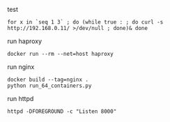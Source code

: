 test

```
for x in `seq 1 3` ; do (while true : ; do curl -s http://192.168.0.11/ >/dev/null ; done)& done
```

run haproxy

```
docker run --rm --net=host haproxy
```

run nginx

```
docker build --tag=nginx .
python run_64_containers.py
```

run httpd

```
httpd -DFOREGROUND -c "Listen 8000"
```
